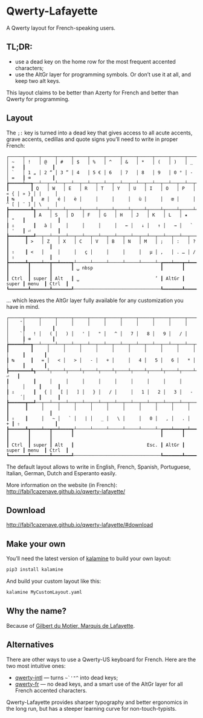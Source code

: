 Qwerty-Lafayette
================

A Qwerty layout for French-speaking users.

TL;DR:
------

* use a dead key on the home row for the most frequent accented characters;
* use the AltGr layer for programming symbols. Or don’t use it at all, and keep two alt keys.

This layout claims to be better than Azerty for French and better than Qwerty for programming.

Layout
------

The `;:` key is turned into a dead key that gives access to all acute accents, grave accents, cedillas and quote signs you’ll need to write in proper French:
```
┌─────┬─────┬─────┬─────┬─────┬─────┬─────┬─────┬─────┬─────┬─────┬─────┬─────┲━━━━━━━━━━┓
│ ~   │ !   │ @   │ #   │ $   │ %   │ ^   │ &   │ *   │ (   │ )   │ _   │ +   ┃          ┃
│ `   │ 1 „ │ 2 “ │ 3 ” │ 4   │ 5 € │ 6   │ 7   │ 8   │ 9   │ 0 ° │ -   │ =   ┃ ⌫        ┃
┢━━━━━┷━━┱──┴──┬──┴──┬──┴──┬──┴──┬──┴──┬──┴──┬──┴──┬──┴──┬──┴──┬──┴──┬──┴──┬──┺━━┯━━━━━━━┩
┃        ┃ Q   │ W   │ E   │ R   │ T   │ Y   │ U   │ I   │ O   │ P   │ « { │ » } │ |     │
┃ ↹      ┃   æ │   é │   è │     │     │     │   ù │     │   œ │     │ ^ [ │ ¨ ] │ \     │
┣━━━━━━━━┻┱────┴┬────┴┬────┴┬────┴┬────┴┬────┴┬────┴┬────┴┬────┴┬────┴┬────┴┲━━━━┷━━━━━━━┪
┃         ┃ A   │ S   │ D   │ F   │ G   │ H   │ J   │ K   │ L   │ ★   │ "   ┃            ┃
┃ ⇬       ┃   à │     │     │     │     │   ← │   ↓ │   ↑ │   → │   ` │ '   ┃ ⏎          ┃
┣━━━━━━┳━━┹──┬──┴──┬──┴──┬──┴──┬──┴──┬──┴──┬──┴──┬──┴──┬──┴──┬──┴──┬──┴──┲━━┻━━━━━━━━━━━━┫
┃      ┃ >   │ Z   │ X   │ C   │ V   │ B   │ N   │ M   │ ;   │ :   │ ?   ┃               ┃
┃ ⇧    ┃ <   │     │     │   ç │     │     │     │   µ │ ,   │ . … │ /   ┃ ⇧             ┃
┣━━━━━━┻┳━━━━┷━━┳━━┷━━━━┱┴─────┴─────┴─────┴─────┴─────┴─┲━━━┷━━━┳━┷━━━━━╋━━━━━━━┳━━━━━━━┫
┃       ┃       ┃       ┃ ⍽ nbsp                         ┃       ┃       ┃       ┃       ┃
┃ Ctrl  ┃ super ┃ Alt   ┃ ␣                            ’ ┃ AltGr ┃ super ┃ menu  ┃ Ctrl  ┃
┗━━━━━━━┻━━━━━━━┻━━━━━━━┹────────────────────────────────┺━━━━━━━┻━━━━━━━┻━━━━━━━┻━━━━━━━┛
```

… which leaves the AltGr layer fully available for any customization you have in mind.
```
┌─────┬─────┬─────┬─────┬─────┬─────┬─────┬─────┬─────┬─────┬─────┬─────┬─────┲━━━━━━━━━━┓
│    ̃ │     │     │     │     │     │     │     │     │     │     │     │     ┃          ┃
│    ̀ │   ! │   ( │   ) │   ' │   " │   ^ │   7 │   8 │   9 │   / │     │     ┃ ⌫        ┃
┢━━━━━┷━━┱──┴──┬──┴──┬──┴──┬──┴──┬──┴──┬──┴──┬──┴──┬──┴──┬──┴──┬──┴──┬──┴──┬──┺━━┳━━━━━━━┫
┃        ┃     │     │     │     │     │     │     │     │     │     │     │     ┃       ┃
┃ ↹      ┃   = │   < │   > │   - │   + │     │   4 │   5 │   6 │   * │     │     ┃       ┃
┣━━━━━━━━┻┱────┴┬────┴┬────┴┬────┴┬────┴┬────┴┬────┴┬────┴┬────┴┬────┴┬────┴┬────┺┓  ⏎   ┃
┃         ┃     │     │     │     │     │     │     │     │     │     │     │     ┃      ┃
┃ ⇬       ┃   { │   [ │   ] │   } │   / │     │   1 │   2 │   3 │   - │    ́ │     ┃      ┃
┣━━━━━━┳━━┹──┬──┴──┬──┴──┬──┴──┬──┴──┬──┴──┬──┴──┬──┴──┬──┴──┬──┴──┬──┴──┲━━┷━━━━━┻━━━━━━┫
┃      ┃     │     │     │     │     │     │     │     │     │     │     ┃               ┃
┃ ⇧    ┃     │   ~ │   ` │   | │   _ │   \ │     │   0 │   , │   . │   + ┃ ⇧             ┃
┣━━━━━━┻┳━━━━┷━━┳━━┷━━━━┱┴─────┴─────┴─────┴─────┴─────┴─┲━━━┷━━━┳━┷━━━━━╋━━━━━━━┳━━━━━━━┫
┃       ┃       ┃       ┃                                ┃       ┃       ┃       ┃       ┃
┃ Ctrl  ┃ super ┃ Alt   ┃                           Esc. ┃ AltGr ┃ super ┃ menu  ┃ Ctrl  ┃
┗━━━━━━━┻━━━━━━━┻━━━━━━━┹────────────────────────────────┺━━━━━━━┻━━━━━━━┻━━━━━━━┻━━━━━━━┛
```

The default layout allows to write in English, French, Spanish, Portuguese, Italian, German, Dutch and Esperanto easily.

More information on the website (in French): http://fabi1cazenave.github.io/qwerty-lafayette/

Download
--------

http://fabi1cazenave.github.io/qwerty-lafayette/#download

Make your own
-------------

You’ll need the latest version of [kalamine](https://github.com/fabi1cazenave/kalamine) to build your own layout:

```bash
pip3 install kalamine
```

And build your custom layout like this:

```bash
kalamine MyCustomLayout.yaml
```

Why the name?
-------------

Because of [Gilbert du Motier, Marquis de Lafayette](https://en.wikipedia.org/wiki/Gilbert_du_Motier,_Marquis_de_Lafayette).

Alternatives
------------

There are other ways to use a Qwerty-US keyboard for French. Here are the two most intuitive ones:

* [qwerty-intl](https://en.wikipedia.org/wiki/QWERTY#US-International) — turns ``~`'"^`` into dead keys;
* [qwerty-fr](http://marin.jb.free.fr/qwerty-fr/) — no dead keys, and a smart use of the AltGr layer for all French accented characters.

Qwerty-Lafayette provides sharper typography and better ergonomics in the long run, but has a steeper learning curve for non-touch-typists.
